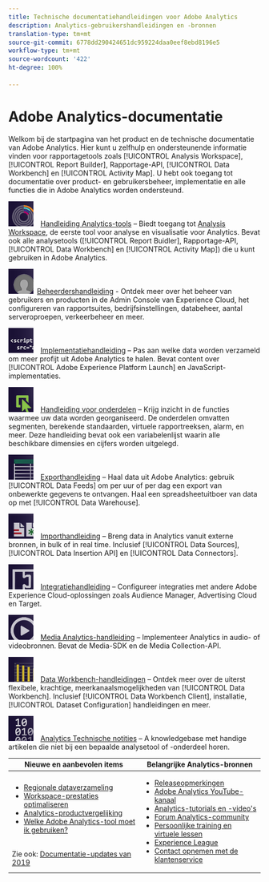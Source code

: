 ```yaml
---
title: Technische documentatiehandleidingen voor Adobe Analytics
description: Analytics-gebruikershandleidingen en -bronnen
translation-type: tm+mt
source-git-commit: 6778dd290424651dc959224daa0eef8ebd8196e5
workflow-type: tm+mt
source-wordcount: '422'
ht-degree: 100%

---
```



# Adobe Analytics-documentatie

Welkom bij de startpagina van het product en de technische documentatie van Adobe Analytics. Hier kunt u zelfhulp en ondersteunende informatie vinden voor rapportagetools zoals [!UICONTROL Analysis Workspace], [!UICONTROL Report Builder], Rapportage-API, [!UICONTROL Data Workbench] en [!UICONTROL Activity Map]. U hebt ook toegang tot documentatie over product- en gebruikersbeheer, implementatie en alle functies die in Adobe Analytics worden ondersteund.

[![Tools](assets/analyze_50px.png)](/help/analyze/home.md) [Handleiding Analytics-tools](/help/analyze/home.md) – Biedt toegang tot [Analysis Workspace](/help/analyze/analysis-workspace/home.md), de eerste tool voor analyse en visualisatie voor Analytics. Bevat ook alle analysetools ([!UICONTROL Report Buidler], Rapportage-API, [!UICONTROL Data Workbench] en [!UICONTROL Activity Map]) die u kunt gebruiken in Adobe Analytics.

[![Beheer](assets/admin_50px.png)](/help/admin/home.md) [Beheerdershandleiding](/help/admin/home.md) - Ontdek meer over het beheer van gebruikers en producten in de Admin Console van Experience Cloud, het configureren van rapportsuites, bedrijfsinstellingen, databeheer, aantal serveroproepen, verkeerbeheer en meer.

[![Implementatie](assets/implement_50px.png)](/help/implement/home.md) [Implementatiehandleiding](/help/implement/home.md) – Pas aan welke data worden verzameld om meer profijt uit Adobe Analytics te halen. Bevat content over [!UICONTROL Adobe Experience Platform Launch] en JavaScript-implementaties.

[![Onderdelen](assets/components_50px.png)](/help/components/home.md) [Handleiding voor onderdelen](/help/components/home.md) – Krijg inzicht in de functies waarmee uw data worden georganiseerd. De onderdelen omvatten segmenten, berekende standaarden, virtuele rapportreeksen, alarm, en meer. Deze handleiding bevat ook een variabelenlijst waarin alle beschikbare dimensies en cijfers worden uitgelegd.

[![Export](assets/export_50px.png)](/help/export/home.md) [Exporthandleiding](/help/export/home.md) – Haal data uit Adobe Analytics: gebruik [!UICONTROL Data Feeds] om per uur of per dag een export van onbewerkte gegevens te ontvangen. Haal een spreadsheetuitboer van data op met [!UICONTROL Data Warehouse].

[![Import](assets/import_50px.png)](/help/import/home.md) [Importhandleiding](/help/import/home.md) – Breng data in Analytics vanuit externe bronnen, in bulk of in real time. Inclusief [!UICONTROL Data Sources], [!UICONTROL Data Insertion API] en [!UICONTROL Data Connectors].

[![Integratie](assets/integrate_50px.png)](/help/integrate/home.md) [Integratiehandleiding](/help/integrate/home.md) – Configureer integraties met andere Adobe Experience Cloud-oplossingen zoals Audience Manager, Advertising Cloud en Target.

[![Media Analytics](assets/media_50px.png)](https://docs.adobe.com/content/help/en/media-analytics/using/media-overview.html) [Media Analytics-handleiding](https://docs.adobe.com/content/help/en/media-analytics/using/media-overview.html) – Implementeer Analytics in audio- of videobronnen. Bevat de Media-SDK en de Media Collection-API.

[![DWB](assets/workbench_50px.png)](https://docs.adobe.com/content/help/en/data-workbench/using/home.html) [Data Workbench-handleidingen](https://docs.adobe.com/content/help/en/data-workbench/using/home.html) – Ontdek meer over de uiterst flexibele, krachtige, meerkanaalsmogelijkheden van [!UICONTROL Data Workbench]. Inclusief [!UICONTROL Data Workbench Client], installatie, [!UICONTROL Dataset Configuration] handleidingen en meer.

[![Technische notities](assets/technotes_50px.png)](/help/technotes/home.md) [Analytics Technische notities](/help/technotes/home.md) – A knowledgebase met handige artikelen die niet bij een bepaalde analysetool of -onderdeel horen.

| Nieuwe en aanbevolen items | Belangrijke Analytics-bronnen |
| --- | --- |
| <ul><li>[Regionale dataverzameling](/help/technotes/rdc/regional-data-collection.md)</li><li>[Workspace-prestaties optimaliseren](/help/analyze/analysis-workspace/workspace-faq/optimizing-performance.md)</li><li>[Analytics-productvergelijking](/help/admin/c-analytics-product-comparison/analytics-product-comparison.md)</li><li>[Welke Adobe Analytics-tool moet ik gebruiken?](/help/admin/c-analytics-product-comparison/which-analytics-tool.md)</li></ul><br> Zie ook: [Documentatie-updates van 2019](doc-updates.md) | <ul><li> [Releaseopmerkingen](https://docs.adobe.com/content/help/en/release-notes/experience-cloud/current.html)</li><li> [Adobe Analytics YouTube-kanaal](https://www.youtube.com/channel/UC8I6bqCk7gO6YdoMz6W5fvw)</li><li>[Analytics-tutorials en -video&#39;s](https://helpx.adobe.com/nl/analytics/kt/index/analytics-videos.html)</li><li>[Forum Analytics-community](https://forums.adobe.com/community/experience-cloud/analytics-cloud/analytics)</li><li>[Persoonlijke training en virtuele lessen](https://training.adobe.com/training/courses.html#solution=adobeAnalytics)</li><li>[Experience League](https://landing.adobe.com/experience-league/)</li><li>[Contact opnemen met de klantenservice](https://helpx.adobe.com/nl/support/analytics.html)</li></ul> |

<!-- Keep around for now

## Analytics reporting capabilities

Here is a comprehensive list of and links to all the reporting capabilities in Adobe Analytics.

* [Analysis Workspace](/help/analyze/analysis-workspace/home.md)
* [Report Builder](/help/analyze/report-builder/home.md)
* [Data Warehouse](/help/export/data-warehouse/data-warehouse.md)
* [Mobile Services UI](https://docs.adobe.com/content/help/en/mobile-services/using/home.html)
* [Data Workbench](https://docs.adobe.com/content/help/en/data-workbench/using/home.html)
* [Reports & Analytics](/help/analyze/reports-analytics/getting-started.md)
* [Ad Hoc Analysis](/help/analyze/ad-hoc-analysis/adhoc-home.md)

### Analytics feature list

*   [Activity Map](/help/analyze/activity-map/activity-map.md)
*   [Anomaly Detection](/help/analyze/analysis-workspace/virtual-analyst/c-anomaly-detection/statistics-anomaly-detection.md)
*   [Bot filtering](/help/admin/admin/bot-removal/bot-rules.md)
*   [Calculated Metrics](/help/components/c-calcmetrics/cm-overview.md)
*   [Classifications](/help/components/classifications/c-classifications.md)
*   [Cohort Analysis](/help/analyze/analysis-workspace/visualizations/cohort-table/cohort-analysis.md)
*   [Contribution Analysis](/help/analyze/analysis-workspace/virtual-analyst/c-anomaly-detection/anomaly-detection.md)
*   [Data Connectors](https://www.adobeexchange.com/experiencecloud.html)
*   [Data Feeds](/help/export/analytics-data-feed/data-feed-overview.md)   
*   [Data Sources](/help/import/c-data-sources/datasrc-home.md)  
*   [Fallout](/help/analyze/analysis-workspace/visualizations/fallout/fallout-flow.md)
*   [Flow](/help/analyze/analysis-workspace/visualizations/c-flow/flow.md)
*   [Intelligent Alerts](/help/components/c-alerts/intellligent-alerts.md)
*   [Mobile App SDK](https://docs.adobe.com/content/help/en/mobile-services/using/home.html)  
*   [Real-time reporting](/help/components/c-real-time-reporting/realtime.md)
*   [Segmentation](/help/components/c-segmentation/seg-home.md)
*   [Segment Comparison](/help/analyze/analysis-workspace/c-panels/c-segment-comparison/segment-comparison.md)
*   [Video Tracking](https://docs.adobe.com/content/help/en/media-analytics/using/media-overview.html)
*   [Virtual Report Suites](/help/components/vrs/vrs-about.md)

## Contact options

Support delegates can get assisted support via:

**In-Product:**

1.  [Sign in to Adobe Analytics.](https://sc.omniture.com/login/)
2.  Navigate to **Help** > **Customer Care**.

**Phone:** 1-800-497-0335 (US & Canada).

Get [phone numbers for other regions](https://helpx.adobe.com/contact/dma-external/DMACustomeCareRegionalPhoneNumbers.html).

**Email:**

1.  Include [case details](https://helpx.adobe.com/experience-cloud/enterprise-email-support-guidelines.html) to open a ticket via email. 
1.  Send your case to [customercare@adobe.com](mailto:customercare@adobe.com).

Not sure if you're a **support delegate**? Find out if this [user type applies to you](https://helpx.adobe.com/experience-cloud/supported-users.html) and learn about our [enterprise support terms](https://helpx.adobe.com/support/programs/enterprise-support-terms.html).
 -->
